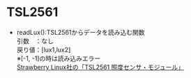 # TSL2561
- readLux():TSL2561からデータを読み込む関数   
	引数　：なし  
	戻り値：[lux1,lux2]  
	※[-1, -1]の時は読み込みエラー  
[Strawberry Linux社の「TSL2561 照度センサ・モジュール」](https://strawberry-linux.com/catalog/items?code=12561)
